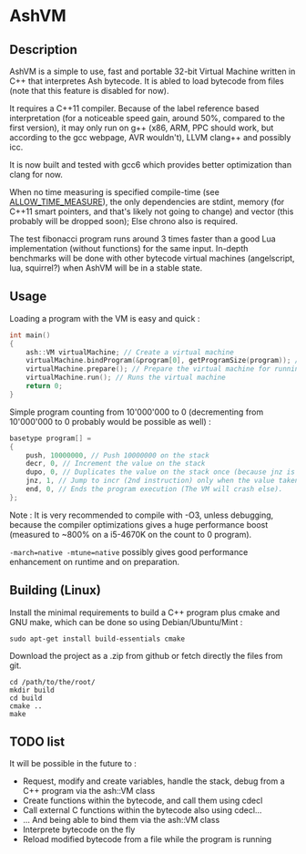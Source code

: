 # AshVM

## Description

AshVM is a simple to use, fast and portable 32-bit Virtual Machine written in C++ that interpretes Ash bytecode.
It is abled to load bytecode from files (note that this feature is disabled for now).

It requires a C++11 compiler. Because of the label reference based interpretation (for a noticeable speed gain, around 50%, compared to the first version), it may only run on g++ (x86, ARM, PPC should work, but according to the gcc webpage, AVR wouldn't), LLVM clang++ and possibly icc.

It is now built and tested with gcc6 which provides better optimization than clang for now.

When no time measuring is specified compile-time (see [ALLOW_TIME_MEASURE](https://github.com/AsuMagic/AshVM/blob/master/vm.cpp#L3)), the only dependencies are stdint, memory (for C++11 smart pointers, and that's likely not going to change) and vector (this probably will be dropped soon); Else chrono also is required.

The test fibonacci program runs around 3 times faster than a good Lua implementation (without functions) for the same input. In-depth benchmarks will be done with other bytecode virtual machines (angelscript, lua, squirrel?) when AshVM will be in a stable state.

## Usage

Loading a program with the VM is easy and quick :
```c++
int main()
{
	ash::VM virtualMachine; // Create a virtual machine
	virtualMachine.bindProgram(&program[0], getProgramSize(program)); // Binds an array called "program", see next piece of code and gets its size (getProgramSize is a macro to get program's size)
	virtualMachine.prepare(); // Prepare the virtual machine for running
	virtualMachine.run(); // Runs the virtual machine
	return 0;
}
```

Simple program counting from 10'000'000 to 0 (decrementing from 10'000'000 to 0 probably would be possible as well) :
```c++
basetype program[] =
{
	push, 10000000, // Push 10000000 on the stack
	decr, 0, // Increment the value on the stack
	dupo, 0, // Duplicates the value on the stack once (because jnz is going to destroy one)
	jnz, 1, // Jump to incr (2nd instruction) only when the value taken ontop of the stack is NOT zero
	end, 0, // Ends the program execution (The VM will crash else).
};
```

Note : It is very recommended to compile with -O3, unless debugging, because the compiler optimizations gives a huge performance boost (measured to ~800% on a i5-4670K on the count to 0 program).

`-march=native -mtune=native` possibly gives good performance enhancement on runtime and on preparation.

## Building (Linux)

Install the minimal requirements to build a C++ program plus cmake and GNU make, which can be done so using Debian/Ubuntu/Mint :

```
sudo apt-get install build-essentials cmake
```

Download the project as a .zip from github or fetch directly the files from git.

```
cd /path/to/the/root/
mkdir build
cd build
cmake ..
make
```

## TODO list

It will be possible in the future to :
* Request, modify and create variables, handle the stack, debug from a C++ program via the ash::VM class
* Create functions within the bytecode, and call them using cdecl
* Call external C functions within the bytecode also using cdecl...
* ... And being able to bind them via the ash::VM class
* Interprete bytecode on the fly
* Reload modified bytecode from a file while the program is running
